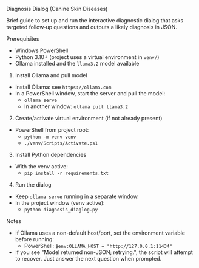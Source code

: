 Diagnosis Dialog (Canine Skin Diseases)

Brief guide to set up and run the interactive diagnostic dialog that asks targeted follow‑up questions and outputs a likely diagnosis in JSON.

Prerequisites
- Windows PowerShell
- Python 3.10+ (project uses a virtual environment in `venv/`)
- Ollama installed and the `llama3.2` model available

1) Install Ollama and pull model
- Install Ollama: see `https://ollama.com`
- In a PowerShell window, start the server and pull the model:
  - `ollama serve`
  - In another window: `ollama pull llama3.2`

2) Create/activate virtual environment (if not already present)
- PowerShell from project root:
  - `python -m venv venv`
  - `./venv/Scripts/Activate.ps1`

3) Install Python dependencies
- With the venv active:
  - `pip install -r requirements.txt`

4) Run the dialog
- Keep `ollama serve` running in a separate window.
- In the project window (venv active):
  - `python diagnosis_diaglog.py`

Notes
- If Ollama uses a non-default host/port, set the environment variable before running:
  - PowerShell: `$env:OLLAMA_HOST = "http://127.0.0.1:11434"`
- If you see "Model returned non-JSON; retrying.", the script will attempt to recover. Just answer the next question when prompted.


